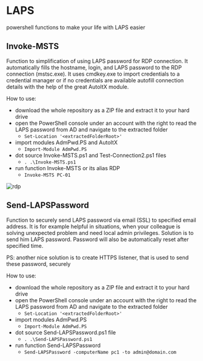 # LAPS
powershell functions to make your life with LAPS easier



## Invoke-MSTS

Function to simplification of using LAPS password for RDP connection. 
It automatically fills the hostname, login, and LAPS password to the RDP connection (mstsc.exe). 
It uses cmdkey.exe to import credentials to a credential manager or if no credentials are available autofill connection details with the help of the great AutoItX module.

How to use:
- download the whole repository as a ZIP file and extract it to your hard drive
- open the PowerShell console under an account with the right to read the LAPS password from AD and navigate to the extracted folder
  - `Set-Location '<extractedFolderRoot>'`
- import modules AdmPwd.PS and AutoItX
  - `Import-Module AdmPwd.PS` 
- dot source Invoke-MSTS.ps1 and Test-Connection2.ps1 files
  - `. .\Invoke-MSTS.ps1` 
- run function Invoke-MSTS or its alias RDP
  - `Invoke-MSTS PC-01`


![rdp](https://user-images.githubusercontent.com/2930419/119770427-7c17dd80-bebc-11eb-86b8-f82e5d6c781f.gif)



## Send-LAPSPassword

Function to securely send LAPS password via email (SSL) to specified email address. 
It is for example helpful in situations, when your colleague is solving unexpected problem and need local admin privileges. Solution is to send him LAPS password.
Password will also be automatically reset after specified time.

PS: another nice solution is to create HTTPS listener, that is used to send these password, securely

How to use:
- download the whole repository as a ZIP file and extract it to your hard drive
- open the PowerShell console under an account with the right to read the LAPS password from AD and navigate to the extracted folder
  - `Set-Location '<extractedFolderRoot>'`
- import modules AdmPwd.PS
  - `Import-Module AdmPwd.PS` 
- dot source Send-LAPSPassword.ps1 file
  - `. .\Send-LAPSPassword.ps1` 
- run function Send-LAPSPassword
  - `Send-LAPSPassword -computerName pc1 -to admin@domain.com`
 
